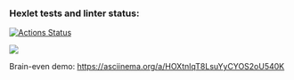 ### Hexlet tests and linter status:
[![Actions Status](https://github.com/igorshunov/frontend-project-44/actions/workflows/hexlet-check.yml/badge.svg)](https://github.com/igorshunov/frontend-project-44/actions)

<a href="https://codeclimate.com/github/igorshunov/frontend-project-44/maintainability"><img src="https://api.codeclimate.com/v1/badges/70d345e2df6cc543b4d0/maintainability" /></a>

Brain-even demo: https://asciinema.org/a/HOXtnlqT8LsuYyCYOS2oU540K
